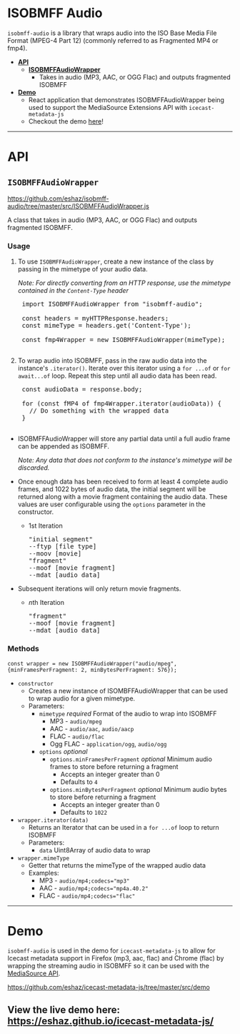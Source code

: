 # ISOBMFF Audio

`isobmff-audio` is a library that wraps audio into the ISO Base Media File Format (MPEG-4 Part 12) (commonly referred to as Fragmented MP4 or fmp4).

 * [**API**](#isobmffaudio)
   * [**ISOBMFFAudioWrapper**](#ISOBMFFAudioWrapper)
     * Takes in audio (MP3, AAC, or OGG Flac) and outputs fragmented ISOBMFF
 * [**Demo**](#demo)
   * React application that demonstrates ISOBMFFAudioWrapper being used to support the MediaSource Extensions API with `icecast-metadata-js`
   * Checkout the demo [here](https://eshaz.github.io/icecast-metadata-js/)!

---

# API

## `ISOBMFFAudioWrapper`

https://github.com/eshaz/isobmff-audio/tree/master/src/ISOBMFFAudioWrapper.js

A class that takes in audio (MP3, AAC, or OGG Flac) and outputs fragmented ISOBMFF.

### Usage

1. To use `ISOBMFFAudioWrapper`, create a new instance of the class by passing in the mimetype of your audio data.

    *Note: For directly converting from an HTTP response, use the mimetype contained in the `Content-Type` header*
    
    <pre>
    import ISOBMFFAudioWrapper from "isobmff-audio";
    
    const headers = myHTTPResponse.headers;
    const mimeType = headers.get('Content-Type');
    
    const fmp4Wrapper = new ISOBMFFAudioWrapper(mimeType);
    </pre>
    
1. To wrap audio into ISOBMFF, pass in the raw audio data into the instance's `.iterator()`. Iterate over this iterator using a `for ...of` or `for await...of` loop. Repeat this step until all audio data has been read.

    <pre>
    const audioData = response.body;
    
    for (const fMP4 of fmp4Wrapper.iterator(audioData)) {
      // Do something with the wrapped data
    }
    </pre>

  * ISOBMFFAudioWrapper will store any partial data until a full audio frame can be appended as ISOBMFF.

    *Note: Any data that does not conform to the instance's mimetype will be discarded.*

  * Once enough data has been received to form at least 4 complete audio frames, and 1022 bytes of audio data, the initial segment will be returned along with a movie fragment containing the audio data. These values are user configurable using the `options` parameter in the constructor.

    * 1st Iteration
    
      <pre>
      "initial segment"
      --ftyp [file type]
      --moov [movie]
      "fragment"
      --moof [movie fragment]
      --mdat [audio data]
      </pre>

  * Subsequent iterations will only return movie fragments.
    * *n*th Iteration

      <pre>
      "fragment"
      --moof [movie fragment]
      --mdat [audio data]
      </pre>

### Methods

`const wrapper = new ISOBMFFAudioWrapper("audio/mpeg", {minFramesPerFragment: 2, minBytesPerFragment: 576});`
* `constructor`
  * Creates a new instance of ISOMBFFAudioWrapper that can be used to wrap audio for a given mimetype.
  * Parameters:
    * `mimetype` *required* Format of the audio to wrap into ISOBMFF
      * MP3 - `audio/mpeg`
      * AAC - `audio/aac`, `audio/aacp`
      * FLAC - `audio/flac`
      * Ogg FLAC - `application/ogg`, `audio/ogg`
    * `options` *optional*
      * `options.minFramesPerFragment` *optional* Minimum audio frames to store before returning a fragment
        * Accepts an integer greater than 0
        * Defaults to `4`
      * `options.minBytesPerFragment` *optional* Minimum audio bytes to store before returning a fragment
        * Accepts an integer greater than 0
        * Defaults to `1022`
* `wrapper.iterator(data)`
  * Returns an Iterator that can be used in a `for ...of` loop to return ISOBMFF
  * Parameters:
    * `data` Uint8Array of audio data to wrap
* `wrapper.mimeType`
  * Getter that returns the mimeType of the wrapped audio data
  * Examples:
    * MP3 - `audio/mp4;codecs="mp3"`
    * AAC - `audio/mp4;codecs="mp4a.40.2"`
    * FLAC - `audio/mp4;codecs="flac"`
---


# Demo

`isobmff-audio` is used in the demo for `icecast-metadata-js` to allow for Icecast metadata support in Firefox (mp3, aac, flac) and Chrome (flac) by wrapping the streaming audio in ISOBMFF so it can be used with the [MediaSource API](https://developer.mozilla.org/en-US/docs/Web/API/MediaSource).

https://github.com/eshaz/icecast-metadata-js/tree/master/src/demo

## View the live demo here: https://eshaz.github.io/icecast-metadata-js/